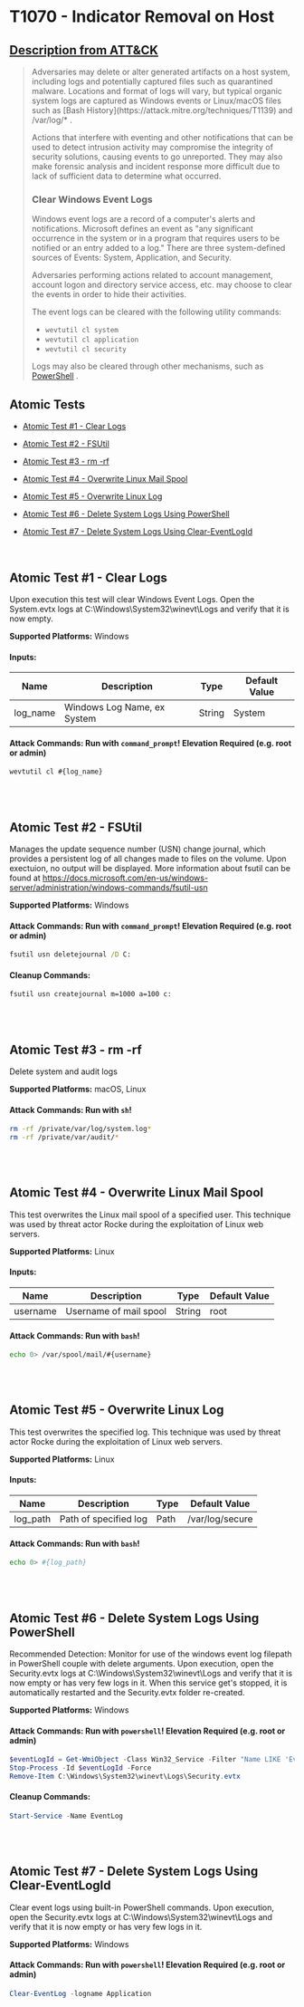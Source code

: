 # T1070 - Indicator Removal on Host

## [Description from ATT&CK](https://attack.mitre.org/wiki/Technique/T1070)

<blockquote>Adversaries may delete or alter generated artifacts on a host system, including logs and potentially captured files such as quarantined malware. Locations and format of logs will vary, but typical organic system logs are captured as Windows events or Linux/macOS files such as [Bash History](https://attack.mitre.org/techniques/T1139) and /var/log/* .

Actions that interfere with eventing and other notifications that can be used to detect intrusion activity may
compromise the integrity of security solutions, causing events to go unreported. They may also make forensic analysis
and incident response more difficult due to lack of sufficient data to determine what occurred.

### Clear Windows Event Logs

Windows event logs are a record of a computer's alerts and notifications. Microsoft defines an event as "any significant
occurrence in the system or in a program that requires users to be notified or an entry added to a log." There are three
system-defined sources of Events: System, Application, and Security.

Adversaries performing actions related to account management, account logon and directory service access, etc. may
choose to clear the events in order to hide their activities.

The event logs can be cleared with the following utility commands:

* <code>wevtutil cl system</code>
* <code>wevtutil cl application</code>
* <code>wevtutil cl security</code>

Logs may also be cleared through other mechanisms, such as [PowerShell](https://attack.mitre.org/techniques/T1086)
.</blockquote>

## Atomic Tests

- [Atomic Test #1 - Clear Logs](#atomic-test-1---clear-logs)

- [Atomic Test #2 - FSUtil](#atomic-test-2---fsutil)

- [Atomic Test #3 - rm -rf](#atomic-test-3---rm--rf)

- [Atomic Test #4 - Overwrite Linux Mail Spool](#atomic-test-4---overwrite-linux-mail-spool)

- [Atomic Test #5 - Overwrite Linux Log](#atomic-test-5---overwrite-linux-log)

- [Atomic Test #6 - Delete System Logs Using PowerShell](#atomic-test-6---delete-system-logs-using-powershell)

- [Atomic Test #7 - Delete System Logs Using Clear-EventLogId](#atomic-test-7---delete-system-logs-using-clear-eventlogid)

<br/>

## Atomic Test #1 - Clear Logs

Upon execution this test will clear Windows Event Logs. Open the System.evtx logs at C:\Windows\System32\winevt\Logs and
verify that it is now empty.

**Supported Platforms:** Windows

#### Inputs:

| Name | Description | Type | Default Value | 
|------|-------------|------|---------------|
| log_name | Windows Log Name, ex System | String | System|

#### Attack Commands: Run with `command_prompt`!  Elevation Required (e.g. root or admin)

```cmd
wevtutil cl #{log_name}
```

<br/>
<br/>

## Atomic Test #2 - FSUtil

Manages the update sequence number (USN) change journal, which provides a persistent log of all changes made to files on
the volume. Upon exectuion, no output
will be displayed. More information about fsutil can be found
at https://docs.microsoft.com/en-us/windows-server/administration/windows-commands/fsutil-usn

**Supported Platforms:** Windows

#### Attack Commands: Run with `command_prompt`!  Elevation Required (e.g. root or admin)

```cmd
fsutil usn deletejournal /D C:
```

#### Cleanup Commands:

```cmd
fsutil usn createjournal m=1000 a=100 c:
```

<br/>
<br/>

## Atomic Test #3 - rm -rf

Delete system and audit logs

**Supported Platforms:** macOS, Linux

#### Attack Commands: Run with `sh`!

```sh
rm -rf /private/var/log/system.log*
rm -rf /private/var/audit/*
```

<br/>
<br/>

## Atomic Test #4 - Overwrite Linux Mail Spool

This test overwrites the Linux mail spool of a specified user. This technique was used by threat actor Rocke during the
exploitation of Linux web servers.

**Supported Platforms:** Linux

#### Inputs:

| Name | Description | Type | Default Value | 
|------|-------------|------|---------------|
| username | Username of mail spool | String | root|

#### Attack Commands: Run with `bash`!

```bash
echo 0> /var/spool/mail/#{username}
```

<br/>
<br/>

## Atomic Test #5 - Overwrite Linux Log

This test overwrites the specified log. This technique was used by threat actor Rocke during the exploitation of Linux
web servers.

**Supported Platforms:** Linux

#### Inputs:

| Name | Description | Type | Default Value | 
|------|-------------|------|---------------|
| log_path | Path of specified log | Path | /var/log/secure|

#### Attack Commands: Run with `bash`!

```bash
echo 0> #{log_path}
```

<br/>
<br/>

## Atomic Test #6 - Delete System Logs Using PowerShell

Recommended Detection: Monitor for use of the windows event log filepath in PowerShell couple with delete arguments.
Upon execution, open the Security.evtx logs at C:\Windows\System32\winevt\Logs and verify that it is now empty or has
very few logs in it.
When this service get's stopped, it is automatically restarted and the Security.evtx folder re-created.

**Supported Platforms:** Windows

#### Attack Commands: Run with `powershell`!  Elevation Required (e.g. root or admin)

```powershell
$eventLogId = Get-WmiObject -Class Win32_Service -Filter "Name LIKE 'EventLog'" | Select-Object -ExpandProperty ProcessId
Stop-Process -Id $eventLogId -Force
Remove-Item C:\Windows\System32\winevt\Logs\Security.evtx
```

#### Cleanup Commands:

```powershell
Start-Service -Name EventLog
```

<br/>
<br/>

## Atomic Test #7 - Delete System Logs Using Clear-EventLogId

Clear event logs using built-in PowerShell commands.
Upon execution, open the Security.evtx logs at C:\Windows\System32\winevt\Logs and verify that it is now empty or has
very few logs in it.

**Supported Platforms:** Windows

#### Attack Commands: Run with `powershell`!  Elevation Required (e.g. root or admin)

```powershell
Clear-EventLog -logname Application
```

<br/>

